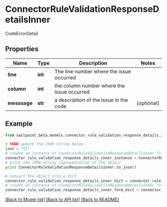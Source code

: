 # ConnectorRuleValidationResponseDetailsInner

CodeErrorDetail

## Properties

Name | Type | Description | Notes
------------ | ------------- | ------------- | -------------
**line** | **int** | The line number where the issue occurred | 
**column** | **int** | the column number where the issue occurred | 
**messsage** | **str** | a description of the issue in the code | [optional] 

## Example

```python
from sailpoint.beta.models.connector_rule_validation_response_details_inner import ConnectorRuleValidationResponseDetailsInner

# TODO update the JSON string below
json = "{}"
# create an instance of ConnectorRuleValidationResponseDetailsInner from a JSON string
connector_rule_validation_response_details_inner_instance = ConnectorRuleValidationResponseDetailsInner.from_json(json)
# print the JSON string representation of the object
print ConnectorRuleValidationResponseDetailsInner.to_json()

# convert the object into a dict
connector_rule_validation_response_details_inner_dict = connector_rule_validation_response_details_inner_instance.to_dict()
# create an instance of ConnectorRuleValidationResponseDetailsInner from a dict
connector_rule_validation_response_details_inner_form_dict = connector_rule_validation_response_details_inner.from_dict(connector_rule_validation_response_details_inner_dict)
```
[[Back to Model list]](../README.md#documentation-for-models) [[Back to API list]](../README.md#documentation-for-api-endpoints) [[Back to README]](../README.md)


